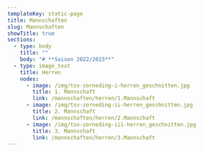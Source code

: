 ```yaml
---
templateKey: static-page
title: Mannschaften
slug: Mannschaften
showTitle: true
sections:
  - type: body
    title: ""
    body: "# **Saison 2022/2023**"
  - type: image_text
    title: Herren
    nodes:
      - image: /img/tsv-zorneding-i-herren_geschnitten.jpg
        title: 1. Mannschaft
        link: /mannschaften/herren/1.Mannschaft
      - image: /img/tsv-zorneding-ii-herren_geschnitten.jpg
        title: 2. Mannschaft
        link: /mannschaften/herren/2.Mannschaft
      - image: /img/tsv-zorneding-iii-herren_geschnitten.jpg
        title: 3. Mannschaft
        link: /mannschaften/herren/3.Mannschaft
---
```

